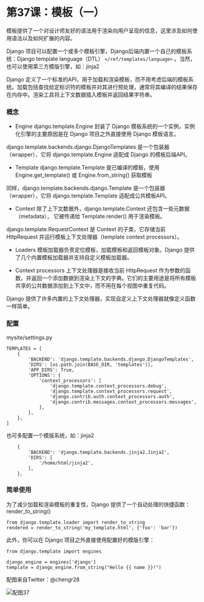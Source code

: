 # 第37课：模板（一）
模板提供了一个对设计师友好的语法用于渲染向用户呈现的信息，这里涉及如何使用语法以及如何扩展的内容。

Django 项目可以配置一个或多个模板引擎，Django后端内置一个自己的模板系统：Django template language（DTL） `</ref/templates/language>` 。当然，也可以使用第三方模版引擎，如：jinja2

Django 定义了一个标准的API，用于加载和渲染模板，而不用考虑后端的模板系统。加载包括查找给定标识符的模板并对其进行预处理，通常将其编译的结果保存在内存中。渲染工具将上下文数据插入模板并返回结果字符串。

### 概念
* Engine
django.template.Engine 封装了 Django 模板系统的一个实例，实例化引擎的主要原因是在 Django 项目之外直接使用 Django 模板语言。

django.template.backends.django.DjangoTemplates 是一个包装器（wrapper），它将 django.template.Engine 适配成 Django 的模板后端API。
* Template
django.template.Template 是已编译的模板，使用 Engine.get_template() 或 Engine.from_string() 获取模板

同样，django.template.backends.django.Template 是一个包装器（wrapper），它将 django.template.Template 适配成公共模板API。

* Context
除了上下文数据外，django.template.Context 还包含一些元数据（metadata）， 它被传递给 Template.render() 用于渲染模板。

django.template.RequestContext 是 Context 的子类，它存储当前 HttpRequest 并运行模板上下文处理器（template context processors）。

* Loaders
模板加载器负责定位模板，加载模板和返回模板对象。Django 提供了几个内置模板加载器并支持自定义模板加载器。

* Context processors
上下文处理器是接收当前 HttpRequest 作为参数的函数，并返回一个添加数据到渲染上下文的字典。它们的主要用途是将所有模板共享的公共数据添加到上下文中，而不用在每个视图中重复代码。

Django 提供了许多内置的上下文处理器，实现自定义上下文处理器就像定义函数一样简单。

### 配置
mysite/settings.py
```
TEMPLATES = [
    {
        'BACKEND': 'django.template.backends.django.DjangoTemplates',
        'DIRS': [os.path.join(BASE_DIR, 'templates')],
        'APP_DIRS': True,
        'OPTIONS': {
            'context_processors': [
                'django.template.context_processors.debug',
                'django.template.context_processors.request',
                'django.contrib.auth.context_processors.auth',
                'django.contrib.messages.context_processors.messages',
            ],
        },
    },
]
```
也可多配置一个模版系统，如：jinja2
```
    {
        'BACKEND': 'django.template.backends.jinja2.Jinja2',
        'DIRS': [
            '/home/html/jinja2',
        ],
    },
```
### 简单使用
为了减少加载和渲染模板的重复性，Django 提供了一个自动处理的快捷函数：render_to_string()
```
from django.template.loader import render_to_string
rendered = render_to_string('my_template.html', {'foo': 'bar'})
```

此外，你可以在 Django 项目之外直接使用配置好的模版引擎：
```
from django.template import engines

django_engine = engines['django']
template = django_engine.from_string("Hello {{ name }}!")
```

配图来自Twitter：@chengr28

![配图37](https://wiki.huihoo.com/images/thumb/3/3f/Devopsgirls37.jpg/684px-Devopsgirls37.jpg)
